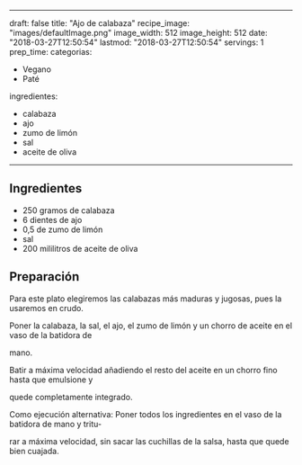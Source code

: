 
---
draft: false
title: "Ajo de calabaza"
recipe_image: "images/defaultImage.png"
image_width: 512
image_height: 512
date: "2018-03-27T12:50:54"
lastmod: "2018-03-27T12:50:54"
servings: 1
prep_time: 
categorias:
  - Vegano
  - Paté

ingredientes:
  - calabaza
  - ajo
  - zumo de limón
  - sal
  - aceite de oliva
---

## Ingredientes
- 250 gramos de calabaza
- 6 dientes de ajo
- 0,5  de zumo de limón
- sal
- 200 mililitros de aceite de oliva

## Preparación
Para este plato elegiremos las calabazas más maduras y jugosas, pues la usaremos en crudo.

Poner la calabaza, la sal, el ajo, el zumo de limón y un chorro de aceite en el vaso de la batidora de

mano.

Batir a máxima velocidad añadiendo el resto del aceite en un chorro fino hasta que emulsione y

quede completamente integrado.



Como ejecución alternativa: Poner todos los ingredientes en el vaso de la batidora de mano y tritu-

rar a máxima velocidad, sin sacar las cuchillas de la salsa, hasta que quede bien cuajada.


